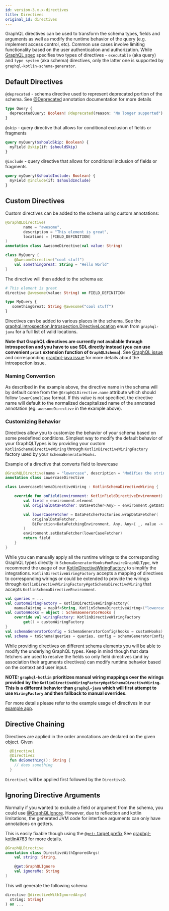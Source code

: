 ```yaml
---
id: version-3.x.x-directives
title: Directives
original_id: directives
---
```


GraphQL directives can be used to transform the schema types, fields and arguments as well as modify the runtime
behavior of the query (e.g. implement access control, etc). Common use cases involve limiting functionality based on the
user authentication and authorization. While [GraphQL
spec](https://graphql.github.io/graphql-spec/draft/#sec-Type-System.Directives) specifies two types of directives -
`executable` (aka query) and `type system` (aka schema) directives, only the latter one is supported by
`graphql-kotlin-schema-generator`.

## Default Directives

`@deprecated` - schema directive used to represent deprecated portion of the schema.
See [@Deprecated](customizing-schemas/deprecating-schema) annotation documentation for more details

```graphql
type Query {
  deprecatedQuery: Boolean! @deprecated(reason: "No longer supported")
}
```

`@skip` - query directive that allows for conditional exclusion of fields or fragments

```graphql
query myQuery($shouldSkip: Boolean) {
  myField @skip(if: $shouldSkip)
}
```

`@include` - query directive that allows for conditional inclusion of fields or fragments

```graphql
query myQuery($shouldInclude: Boolean) {
  myField @include(if: $shouldInclude)
}
```

## Custom Directives

Custom directives can be added to the schema using custom annotations:

```kotlin
@GraphQLDirective(
        name = "awesome",
        description = "This element is great",
        locations = [FIELD_DEFINITION]
)
annotation class AwesomeDirective(val value: String)

class MyQuery {
    @AwesomeDirective("cool stuff")
    val somethingGreat: String = "Hello World"
}
```

The directive will then added to the schema as:

```graphql
# This element is great
directive @awesome(value: String) on FIELD_DEFINITION

type MyQuery {
   somethingGreat: String @awesome("cool stuff")
}
```

Directives can be added to various places in the schema. See the
[graphql.introspection.Introspection.DirectiveLocation](https://github.com/graphql-java/graphql-java/blob/v13.0/src/main/java/graphql/introspection/Introspection.java#L332)
enum from `graphql-java` for a full list of valid locations.

**Note that GraphQL directives are currently not available through introspection and you have to use SDL directly
instead (you can use convenient `print` extension function of `GraphQLSchema`)**. See [GraphQL
issue](https://github.com/facebook/graphql/issues/300) and corresponding [graphql-java
issue](https://github.com/graphql-java/graphql-java/issues/1017) for more details about the introspection issue.

### Naming Convention

As described in the example above, the directive name in the schema will by default come from the
`@GraphQLDirective.name` attribute which should follow `lowerCamelCase` format. If this value is not specified, the
directive name will default to the normalized decapitalized name of the annotated annotation (eg: `awesomeDirective` in
the example above).

### Customizing Behavior

Directives allow you to customize the behavior of your schema based on some predefined conditions. Simplest way to
modify the default behavior of your GraphQLTypes is by providing your custom `KotlinSchemaDirectiveWiring` through
`KotlinDirectiveWiringFactory` factory used by your `SchemaGeneratorHooks`.

Example of a directive that converts field to lowercase

```kotlin
@GraphQLDirective(name = "lowercase", description = "Modifies the string field to lowercase")
annotation class LowercaseDirective

class LowercaseSchemaDirectiveWiring : KotlinSchemaDirectiveWiring {

    override fun onField(environment: KotlinFieldDirectiveEnvironment): GraphQLFieldDefinition {
        val field = environment.element
        val originalDataFetcher: DataFetcher<Any> = environment.getDataFetcher()

        val lowerCaseFetcher = DataFetcherFactories.wrapDataFetcher(
            originalDataFetcher,
            BiFunction<DataFetchingEnvironment, Any, Any>{ _, value -> value.toString().toLowerCase() }
        )
        environment.setDataFetcher(lowerCaseFetcher)
        return field
    }
}
```

While you can manually apply all the runtime wirings to the corresponding GraphQL types directly in
`SchemaGeneratorHooks#onRewireGraphQLType`, we recommend the usage of our
[KotlinDirectiveWiringFactory](https://github.com/ExpediaGroup/graphql-kotlin/blob/master/graphql-kotlin-schema-generator/src/main/kotlin/com/expediagroup/graphql/directives/KotlinDirectiveWiringFactory.kt)
to simplify the integrations. `KotlinDirectiveWiringFactory` accepts a mapping of directives to corresponding wirings or
could be extended to provide the wirings through `KotlinDirectiveWiringFactory#getSchemaDirectiveWiring` that accepts
`KotlinSchemaDirectiveEnvironment`.

```kotlin
val queries = ...
val customWiringFactory = KotlinDirectiveWiringFactory(
    manualWiring = mapOf<String, KotlinSchemaDirectiveWiring>("lowercase" to LowercaseSchemaDirectiveWiring()))
val customHooks = object : SchemaGeneratorHooks {
    override val wiringFactory: KotlinDirectiveWiringFactory
        get() = customWiringFactory
}
val schemaGeneratorConfig = SchemaGeneratorConfig(hooks = customHooks)
val schema = toSchema(queries = queries, config = schemaGeneratorConfig)
```

While providing directives on different schema elements you will be able to modify the underlying GraphQL types. Keep in
mind though that data fetchers are used to resolve the fields so only field directives (and by association their
arguments directives) can modify runtime behavior based on the context and user input.

**NOTE: `graphql-kotlin` prioritizes manual wiring mappings over the wirings provided by the
`KotlinDirectiveWiringFactory#getSchemaDirectiveWiring`. This is a different behavior than `graphql-java` which will
first attempt to use `WiringFactory` and then fallback to manual overrides.**

For more details please refer to the example usage of directives in our [example
app](https://github.com/ExpediaGroup/graphql-kotlin/tree/master/examples/spring).

## Directive Chaining

Directives are applied in the order annotations are declared on the given object. Given

```kotlin
  @Directive1
  @Directive2
  fun doSomething(): String {
    // does something
  }
```

`Directive1` will be applied first followed by the `Directive2`.

## Ignoring Directive Arguments

Normally if you wanted to exclude a field or argument from the schema, you could use [@GraphQLIgnore](./excluding-fields.md).
However, due to reflection and kotlin limitations, the generated JVM code for interface arguments can only have annotations on getters.

This is easily fixable though using the [`@get:` target prefix](https://kotlinlang.org/docs/reference/annotations.html#annotation-use-site-targets)
See [graphql-kotlin#763](https://github.com/ExpediaGroup/graphql-kotlin/pull/763) for more details.

```kotlin
@GraphQLDirective
annotation class DirectiveWithIgnoredArgs(
    val string: String,

    @get:GraphQLIgnore
    val ignoreMe: String
)
```

This will generate the following schema

```graphql
directive @directiveWithIgnoredArgs(
  string: String!
) on ...
```
